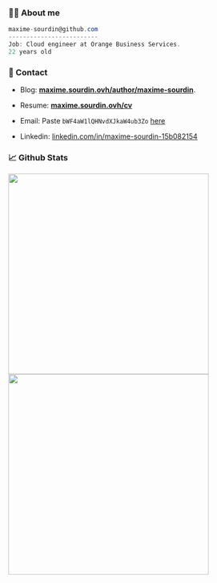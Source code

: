 
### 👨‍💻 About me
```csharp
maxime-sourdin@github.com
-------------------------
Job: Cloud engineer at Orange Business Services.
22 years old
```
### 🤝 Contact

- Blog: **[maxime.sourdin.ovh/author/maxime-sourdin](https://maxime.sourdin.ovh/author/maxime-sourdin)**.

- Resume: [**maxime.sourdin.ovh/cv**](https://maxime.sourdin.ovh/cv)

- Email:  Paste `bWF4aW1lQHNvdXJkaW4ub3Zo` [here](https://www.base64decode.org/)

- Linkedin: [linkedin.com/in/maxime-sourdin-15b082154](https://linkedin.com/in/maxime-sourdin-15b082154)

### 📈 Github Stats

<img align="left" src="https://github-readme-stats.vercel.app/api/top-langs/?username=maxime-sourdin&langs_count=10&hide=shell,XSLT&theme=dark" width="400" />
<img align="left" src="https://github-readme-stats.vercel.app/api?username=maxime-sourdin&count_private=true&show_icons=true&theme=dark" width="400"/>

